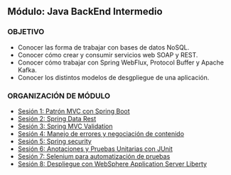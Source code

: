  
## Módulo: Java BackEnd Intermedio

### OBJETIVO 
 - Conocer las forma de trabajar con bases de datos NoSQL.
 - Conocer cómo crear y consumir servicios web SOAP y REST.
 - Conocer cómo trabajar con Spring WebFlux, Protocol Buffer y Apache Kafka.
 - Conocer los distintos modelos de desgpliegue de una aplicación.
 
 ### ORGANIZACIÓN DE MÓDULO 
 
 - [Sesión 1: Patrón MVC con Spring Boot](Sesion-01)
 - [Sesión 2: Spring Data Rest](Sesion-02)
 - [Sesión 3: Spring MVC Validation](Sesion-03)
 - [Sesión 4: Manejo de errores y negociación de contenido](Sesion-04)
 - [Sesión 5: Spring security](Sesion-05)
 - [Sesión 6: Anotaciones y Pruebas Unitarias con JUnit](Sesion-06)
 - [Sesión 7: Selenium para automatización de pruebas](Sesion-07)
 - [Sesión 8: Despliegue con WebSphere Application Server Liberty](Sesion-08)


